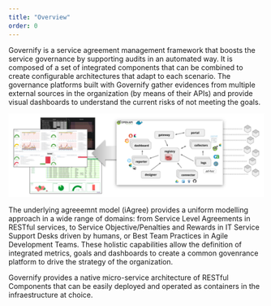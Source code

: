 ```yaml
---
title: "Overview"
order: 0
---
```

Governify is a service agreement management framework that boosts  the service governance by supporting audits in an automated way. It is composed of a set of integrated components that can be combined to create configurable  architectures that adapt to each scenario. The governance platforms built with Governify gather evidences from multiple external sources in the organization (by means of their APIs) and provide visual dashboards to understand the current risks of not meeting the goals.

![Governify Overview](../images/about/gov-overview.png) 

The underlying agreeemnt model (iAgree) provides a uniform modelling approach in a wide range of domains: from Service Level Agreements in RESTful services, to Service Objective/Penalties and Rewards in IT Service Support Desks driven by humans, or Best Team Practices in Agile Development Teams. These holistic capabilities allow the definition of integrated metrics, goals and dashboards to create a common govenrance platform to drive the strategy of the organization. 

Governify provides a native micro-service architecture of RESTful Components that can be easily deployed and operated as containers in the infraestructure at choice.
